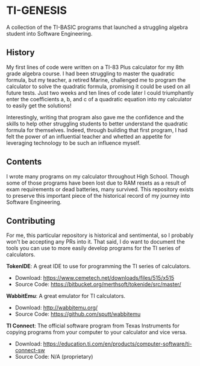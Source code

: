 # TI-GENESIS
A collection of the TI-BASIC programs that launched a struggling
algebra student into Software Engineering.


## History
My first lines of code were written on a TI-83 Plus calculator for my
8th grade algebra course. I had been struggling to master the quadratic
formula, but my teacher, a retired Marine, challenged me to program the
calculator to solve the quadratic formula, promising it could be used
on all future tests. Just two weeks and ten lines of code later I could
triumphantly enter the coefficients a, b, and c of a quadratic equation
into my calculator to easily get the solutions!

Interestingly, writing that program also gave me the confidence and the
skills to help other struggling students to better understand the
quadratic formula for themselves. Indeed, through building that first
program, I had felt the power of an influential teacher and whetted an
appetite for leveraging technology to be such an influence myself.


## Contents
I wrote many programs on my calculator throughout High School. Though
some of those programs have been lost due to RAM resets as a result of
exam requirements or dead batteries, many survived. This repository
exists to preserve this important piece of the historical record of my
journey into Software Engineering.


## Contributing
For me, this particular repository is historical and sentimental, so I
probably won't be accepting any PRs into it. That said, I do want to
document the tools you can use to more easily develop programs for the
TI series of calculators.

**TokenIDE**: A great IDE to use for programming the TI series of
calculators.
- Download: https://www.cemetech.net/downloads/files/515/x515
- Source Code: https://bitbucket.org/merthsoft/tokenide/src/master/

<!-- Make sure to mention the TokenIDE.ini file that has to be modified so that you can export code to Wabbit for testing -->

**WabbitEmu**: A great emulator for TI calculators.
- Download: http://wabbitemu.org/
- Source Code: https://github.com/sputt/wabbitemu

**TI Connect**: The official software program from Texas Instruments
for copying programs from your computer to your calculator and vice
versa.
- Download: https://education.ti.com/en/products/computer-software/ti-connect-sw
- Source Code: N/A (proprietary)